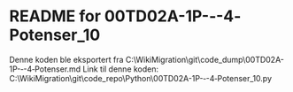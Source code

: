 # README for 00TD02A-1P-‐-4‐Potenser_10
Denne koden ble eksportert fra C:\WikiMigration\git\code_dump\00TD02A-1P-‐-4‐Potenser.md
Link til denne koden: C:\WikiMigration\git\code_repo\Python\00TD02A-1P-‐-4‐Potenser_10.py
